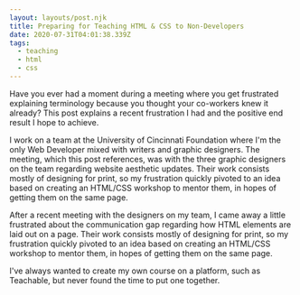 ```yaml
---
layout: layouts/post.njk
title: Preparing for Teaching HTML & CSS to Non-Developers
date: 2020-07-31T04:01:38.339Z
tags:
  - teaching
  - html
  - css
---
```

Have you ever had a moment during a meeting where you get frustrated explaining terminology because you thought your co-workers knew it already? This post explains a recent frustration I had and the positive end result I hope to achieve.

I work on a team at the University of Cincinnati Foundation where I'm the only Web Developer mixed with writers and graphic designers. The meeting, which this post references, was with the three graphic designers on the team regarding website aesthetic updates. Their work consists mostly of designing for print, so my frustration quickly pivoted to an idea based on creating an HTML/CSS workshop to mentor them, in hopes of getting them on the same page. 

After a recent meeting with the designers on my team, I came away a little frustrated about the communication gap regarding how HTML elements are laid out on a page. Their work consists mostly of designing for print, so my frustration quickly pivoted to an idea based on creating an HTML/CSS workshop to mentor them, in hopes of getting them on the same page. 

I've always wanted to create my own course on a platform, such as Teachable, but never found the time to put one together.